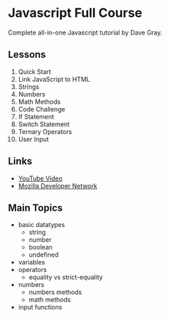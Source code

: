 # Javascript Full Course

Complete all-in-one Javascript tutorial by Dave Gray. 

## Lessons

1. Quick Start
2. Link JavaScript to HTML
3. Strings
4. Numbers
5. Math Methods
6. Code Challenge
7. If Statement
8. Switch Statement
9. Ternary Operators
10. User Input

## Links

- [YouTube Video](https://youtu.be/EfAl9bwzVZk)
- [Mozilla Developer Network](https://developer.mozilla.org/en-US/docs/Web/JavaScript)

## Main Topics

- basic datatypes
	- string
	- number
	- boolean
	- undefined
- variables
- operators
	- equality vs strict-equality
- numbers
	- numbers methods
	- math methods
- input functions